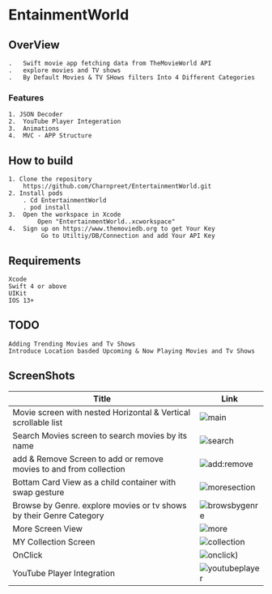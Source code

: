 # EntainmentWorld
## OverView
    .   Swift movie app fetching data from TheMovieWorld API
    .   explore movies and TV shows 
    .   By Default Movies & TV SHows filters Into 4 Different Categories 
### Features
    1. JSON Decoder
    2.  YouTube Player Integeration
    3.  Animations
    4.  MVC - APP Structure
## How to build
    1. Clone the repository
        https://github.com/Charnpreet/EntertainmentWorld.git
    2. Install pods
        . Cd EntertainmentWorld
        . pod install
    3.  Open the workspace in Xcode
            Open "EntertainmentWorld..xcworkspace"
    4.  Sign up on https://www.themoviedb.org to get Your Key
             Go to Utiltiy/DB/Connection and add Your API Key

## Requirements
    Xcode
    Swift 4 or above
    UIKit
    IOS 13+

## TODO
    Adding Trending Movies and Tv Shows 
    Introduce Location basded Upcoming & Now Playing Movies and Tv Shows
## ScreenShots
| Title                 | Link |
| --- | --- |
|Movie screen with nested Horizontal & Vertical scrollable list | ![main](https://user-images.githubusercontent.com/29935876/83973769-d88c9080-a92b-11ea-83d8-690061d3b4fd.gif)|
| Search Movies  screen to search movies by its name  | ![search](https://user-images.githubusercontent.com/29935876/83973775-dcb8ae00-a92b-11ea-9680-06cd7fb91d13.gif) |
| add & Remove Screen to add or remove movies to and from collection  | ![add:remove](https://user-images.githubusercontent.com/29935876/83973757-d1658280-a92b-11ea-9fc4-94e73b3c6b10.gif) |
| Bottam Card View as a child container with swap gesture | ![moresection](https://user-images.githubusercontent.com/29935876/83973772-da565400-a92b-11ea-9a1a-2d85c5885c26.gif) |
| Browse by Genre. explore movies or tv shows by their Genre Category | ![browsbygenre](https://user-images.githubusercontent.com/29935876/83973759-d296af80-a92b-11ea-8c00-a294a367e1c3.gif)  |
| More Screen View | ![more](https://user-images.githubusercontent.com/29935876/83973637-34a2e500-a92b-11ea-8c02-50da27c27975.gif)  |
| MY Collection Screen | ![collection](https://user-images.githubusercontent.com/29935876/83973767-d75b6380-a92b-11ea-9555-c53604ee62ac.gif) |
| OnClick | ![onclick](https://user-images.githubusercontent.com/29935876/83973773-db878100-a92b-11ea-8e4b-b044350d807a.gif)) |
| YouTube Player Integration | ![youtubeplayer](https://user-images.githubusercontent.com/29935876/83973776-dde9db00-a92b-11ea-88f6-eb171bed7403.gif) |
